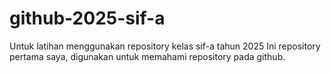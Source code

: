 # github-2025-sif-a
Untuk latihan menggunakan repository kelas sif-a tahun 2025
Ini repository pertama saya, digunakan untuk memahami repository pada github.
